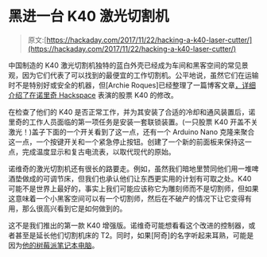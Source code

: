 # 黑进一台 K40 激光切割机

> 原文:[https://hackaday.com/2017/11/22/hacking-a-k40-laser-cutter/](https://hackaday.com/2017/11/22/hacking-a-k40-laser-cutter/)

中国制造的 K40 激光切割机独特的蓝白外壳已经成为车间和黑客空间的常见景观，因为它们代表了可以找到的最便宜的工作切割机。公平地说，虽然它们在运输时不是特别好或安全的机器，但[Archie Roques]已经整理了一篇博客文章[，详细介绍了在](https://roques.xyz/?p=75)[诺里奇 Hackspace](http://norwichhackspace.org/) 表演的股票 K40 的修改。

在检查了他们的 K40 是否正常工作，并为其安装了合适的冷却和通风装置后，诺里奇的工作人员面临的第一项任务是安装一套联锁装置。(一只股票 K40 开盖不关激光！)盖子下面的一个开关看到了这一点，还有一个 Arduino Nano 克隆来聚合这一点，一个按键开关和一个紧急停止按钮。创建了一个新的前面板来保持这一点，完成温度显示和复古电流表，以取代现代的原始。

诺维奇的激光切割机还有很长的路要走。例如，虽然我们暗地里赞同他们用一堆啤酒垫做成的可调节床，但我们也承认他们让东西更实用的计划有可取之处。K40 可能不是世界上最好的，事实上我们可能应该称它为雕刻师而不是切割师，但如果这意味着一个小黑客空间可以有一个切割师，然后在不破产的情况下让它变得有用，那么很高兴看到它是如何做到的。

这不是我们推出的第一款 K40 增强版。诺维奇可能想看看这个改进的控制器，或者甚至是延长他们切割机床的 T2。同时，如果[阿奇]的名字听起来耳熟，可能是因为[他的树莓派笔记本电脑](https://hackaday.com/2017/03/29/sandwich-together-a-raspberry-pi-laptop/)。